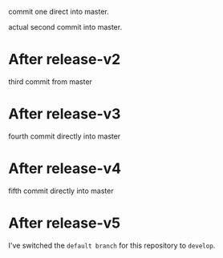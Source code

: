 commit one direct into master.

actual second commit into master.

# After release-v2

third commit from master

# After release-v3

fourth commit directly into master

# After release-v4

fifth commit directly into master

# After release-v5

I've switched the `default branch` for this repository to 
`develop`.